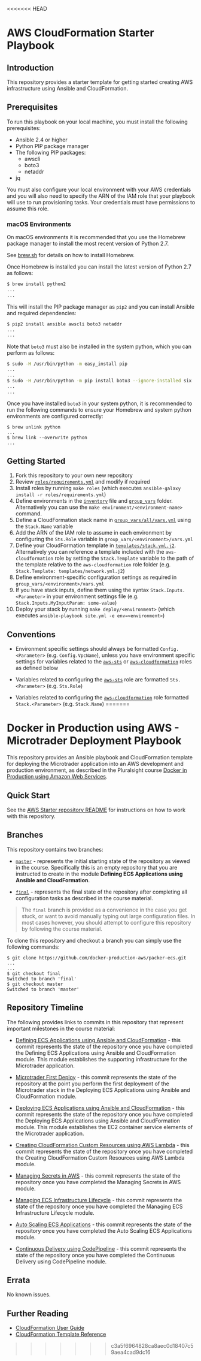 <<<<<<< HEAD
# AWS CloudFormation Starter Playbook

## Introduction

This repository provides a starter template for getting started creating AWS infrastructure using Ansible and CloudFormation.

## Prerequisites

To run this playbook on your local machine, you must install the following prerequisites:

- Ansible 2.4 or higher
- Python PIP package manager
- The following PIP packages:
  - awscli
  - boto3
  - netaddr
- jq

You must also configure your local environment with your AWS credentials and you will also need to specify the ARN of the IAM role that your playbook will use to run provisioning tasks.  Your credentials must have permissions to assume this role.

### macOS Environments

On macOS environments it is recommended that you use the Homebrew package manager to install the most recent version of Python 2.7.

See [brew.sh](http://brew.sh) for details on how to install Homebrew.

Once Homebrew is installed you can install the latest version of Python 2.7 as follows:

```bash
$ brew install python2
...
...
```

This will install the PIP package manager as `pip2` and you can install Ansible and required dependencies:

```bash
$ pip2 install ansible awscli boto3 netaddr
...
...
```

Note that `boto3` must also be installed in the system python, which you can perform as follows:

```bash
$ sudo -H /usr/bin/python -m easy_install pip
...
...
$ sudo -H /usr/bin/python -m pip install boto3 --ignore-installed six
...
...
```

Once you have installed `boto3` in your system python, it is recommended to run the following commands to ensure your Homebrew and system python environments are configured correctly:

```
$ brew unlink python
...
$ brew link --overwrite python
...
```

## Getting Started

1. Fork this repository to your own new repository
2. Review [`roles/requirements.yml`](./roles/requirements.yml) and modify if required
3. Install roles by running `make roles` (which executes `ansible-galaxy install -r roles/requirements.yml`)
4. Define environments in the [`inventory`](./inventory) file and [`group_vars`](./group_vars) folder.  Alternatively you can use the `make environment/<environment-name>` command.
5. Define a CloudFormation stack name in [`group_vars/all/vars.yml`](./group_vars/all/vars.yml) using the `Stack.Name` variable
6. Add the ARN of the IAM role to assume in each environment by configuring the `Sts.Role` variable in `group_vars/<environment>/vars.yml`
7. Define your CloudFormation template in [`templates/stack.yml.j2`](./templates/stack.yml.j2).  Alternatively you can reference a template included with the `aws-cloudformation` role by setting the `Stack.Template` variable to the path of the template relative to the `aws-cloudformation` role folder (e.g. `Stack.Template: templates/network.yml.j2`)
8. Define environment-specific configuration settings as required in `group_vars/<environment>/vars.yml`
9. If you have stack inputs, define them using the syntax `Stack.Inputs.<Parameter>` in your environment settings file (e.g. `Stack.Inputs.MyInputParam: some-value`)
10. Deploy your stack by running `make deploy/<environment>` (which executes `ansible-playbook site.yml -e env=<environment>`)

## Conventions

- Environment specific settings should always be formatted `Config.<Parameter>` (e.g. `Config.VpcName`), unless you have environment specific settings for variables related to the [`aws-sts`](https://github.com/docker-production-aws/aws-sts) or [`aws-cloudformation`](https://github.com/docker-production-aws/aws-cloudformation) roles as defined below

- Variables related to configuring the [`aws-sts`](https://github.com/docker-production-aws/aws-sts) role are formatted `Sts.<Parameter>` (e.g. `Sts.Role`)

- Variables related to configuring the [`aws-cloudformation`](https://github.com/docker-production-aws/aws-cloudformation) role formatted `Stack.<Parameter>` (e.g. `Stack.Name`)
=======
# Docker in Production using AWS - Microtrader Deployment Playbook

This repository provides an Ansible playbook and CloudFormation template for deploying the Microtrader application into an AWS development and production environment, as described in the Pluralsight course [Docker in Production using Amazon Web Services](https://app.pluralsight.com/library/courses/docker-production-using-amazon-web-services/table-of-contents).

## Quick Start

See the [AWS Starter repository README](https://github.com/docker-production-aws/aws-starter) for instructions on how to work with this repository.

## Branches

This repository contains two branches:

- [`master`](https://github.com/docker-production-aws/microtrader-deploy/tree/master) - represents the initial starting state of the repository as viewed in the course.  Specifically this is an empty repository that you are instructed to create in the module **Defining ECS Applications using Ansible and CloudFormation**.

- [`final`](https://github.com/docker-production-aws/microtrader-deploy/tree/final) - represents the final state of the repository after completing all configuration tasks as described in the course material.

> The `final` branch is provided as a convenience in the case you get stuck, or want to avoid manually typing out large configuration files.  In most cases however, you should attempt to configure this repository by following the course material.

To clone this repository and checkout a branch you can simply use the following commands:

```
$ git clone https://github.com/docker-production-aws/packer-ecs.git
...
...
$ git checkout final
Switched to branch 'final'
$ git checkout master
Switched to branch 'master'
```

## Repository Timeline

The following provides links to commits in this repository that represent important milestones in the course material:

- [Defining ECS Applications using Ansible and CloudFormation](https://github.com/docker-production-aws/microtrader-deploy/tree/defining-ecs-applications) - this commit represents the state of the repository once you have completed the Defining ECS Applications using Ansible and CloudFormation module.  This module establishes the supporting infrastructure for the Microtrader application.

- [Microtrader First Deploy](https://github.com/docker-production-aws/microtrader-deploy/tree/microtrader-first-deploy) - this commit represents the state of the repository at the point you perform the first deployment of the Microtrader stack in the Deploying ECS Applications using Ansible and CloudFormation module.

- [Deploying ECS Applications using Ansible and CloudFormation](https://github.com/docker-production-aws/microtrader-deploy/tree/deploying-ecs-applications) - this commit represents the state of the repository once you have completed the Deploying ECS Applications using Ansible and CloudFormation module.  This module establishes the EC2 container service elements of the Microtrader application.

- [Creating CloudFormation Custom Resources using AWS Lambda](https://github.com/docker-production-aws/microtrader-deploy/tree/creating-custom-resources) - this commit represents the state of the repository once you have completed the Creating CloudFormation Custom Resources using AWS Lambda module.

- [Managing Secrets in AWS](https://github.com/docker-production-aws/microtrader-deploy/tree/managing-secrets-in-aws) - this commit represents the state of the repository once you have completed the Managing Secrets in AWS module.

- [Managing ECS Infrastructure Lifecycle](https://github.com/docker-production-aws/microtrader-deploy/tree/managing-ecs-infrastructure-lifecycle) - this commit represents the state of the repository once you have completed the Managing ECS Infrastructure Lifecycle module.

- [Auto Scaling ECS Applications](https://github.com/docker-production-aws/microtrader-deploy/tree/autoscaling-ecs-applications) - this commit represents the state of the repository once you have completed the Auto Scaling ECS Applications module.

- [Continuous Delivery using CodePipeline](https://github.com/docker-production-aws/microtrader-deploy/tree/continuous-delivery-codepipeline) - this commit represents the state of the repository once you have completed the Continuous Delivery using CodePipeline module.

## Errata

No known issues.

## Further Reading

- [CloudFormation User Guide](http://docs.aws.amazon.com/AWSCloudFormation/latest/UserGuide/Welcome.html)
- [CloudFormation Template Reference](http://docs.aws.amazon.com/AWSCloudFormation/latest/UserGuide/aws-template-resource-type-ref.html)
>>>>>>> c3a5f6964828ca8aec0d18407c59aea4cad9dc16
